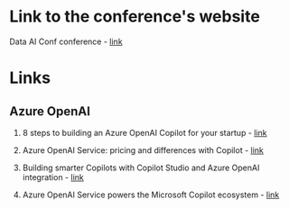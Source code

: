 # Link to the conference's website
Data AI Conf conference - [link](https://dataaiconf.pl/)

# Links

## Azure OpenAI
1. 8 steps to building an Azure OpenAI Copilot for your startup - [link](https://startups.microsoft.com/blog/8-steps-to-building-an-azure-openai-copilot-for-your-startup/)

2. Azure OpenAI Service: pricing and differences with Copilot - [link](https://www.dev4side.com/en/blog/azure-openai-service)

3. Building smarter Copilots with Copilot Studio and Azure OpenAI integration - [link](https://forwardforever.com/building-smarter-copilots-with-copilot-studio-and-azure-openai-integration/)

4. Azure OpenAI Service powers the Microsoft Copilot ecosystem - [link](https://azure.microsoft.com/en-us/blog/azure-openai-service-powers-the-microsoft-copilot-ecosystem/) 
